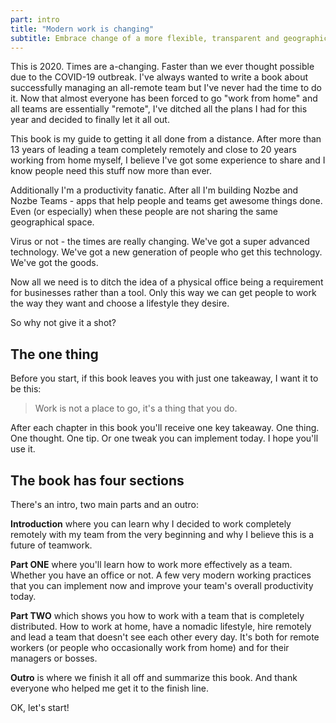 ```yaml
---
part: intro
title: "Modern work is changing"
subtitle: Embrace change of a more flexible, transparent and geographically dispersed work.
---
```


This is 2020. Times are a-changing. Faster than we ever thought possible due to the COVID-19 outbreak. I've always wanted to write a book about successfully managing an all-remote team but I've never had the time to do it. Now that almost everyone has been forced to go "work from home" and all teams are essentially "remote", I've ditched all the plans I had for this year and decided to finally let it all out.

This book is my guide to getting it all done from a distance. After more than 13 years of leading a team completely remotely and close to 20 years working from home myself, I believe I've got some experience to share and I know people need this stuff now more than ever.

Additionally I'm a productivity fanatic. After all I'm building Nozbe and Nozbe Teams - apps that help people and teams get awesome things done. Even (or especially) when these people are not sharing the same geographical space.

Virus or not - the times are really changing. We've got a super advanced technology. We've got a new generation of people who get this technology. We've got the goods.

Now all we need is to ditch the idea of a physical office being a requirement for businesses rather than a tool. Only this way we can get people to work the way they want and choose a lifestyle they desire.

So why not give it a shot?

## The one thing

Before you start, if this book leaves you with just one takeaway, I want it to be this:

> Work is not a place to go, it's a thing that you do.

After each chapter in this book you'll receive one key takeaway. One thing. One thought. One tip. Or one tweak you can implement today. I hope you'll use it.

## The book has four sections

There's an intro, two main parts and an outro:

**Introduction** where you can learn why I decided to work completely remotely with my team from the very beginning and why I believe this is a future of teamwork.

**Part ONE** where you'll learn how to work more effectively as a team. Whether you have an office or not. A few very modern working practices that you can implement now and improve your team's overall productivity today.

**Part TWO** which shows you how to work with a team that is completely distributed. How to work at home, have a nomadic lifestyle, hire remotely and lead a team that doesn't see each other every day. It's both for remote workers (or people who occasionally work from home) and for their managers or bosses.

**Outro** is where we finish it all off and summarize this book. And thank everyone who helped me get it to the finish line.

OK, let's start!